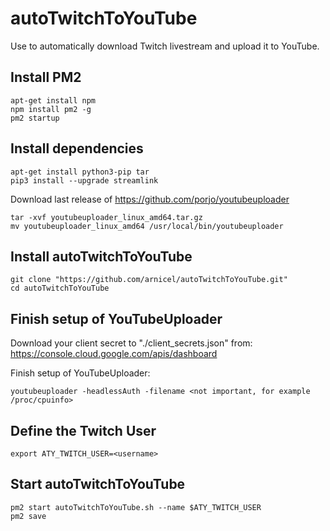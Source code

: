 # autoTwitchToYouTube
Use to automatically download Twitch livestream and upload it to YouTube.

## Install PM2
```
apt-get install npm
npm install pm2 -g
pm2 startup
```

## Install dependencies
```
apt-get install python3-pip tar
pip3 install --upgrade streamlink
```
Download last release of https://github.com/porjo/youtubeuploader
```
tar -xvf youtubeuploader_linux_amd64.tar.gz
mv youtubeuploader_linux_amd64 /usr/local/bin/youtubeuploader
```

## Install autoTwitchToYouTube
```
git clone "https://github.com/arnicel/autoTwitchToYouTube.git"
cd autoTwitchToYouTube
```
## Finish setup of YouTubeUploader
Download your client secret to "./client_secrets.json" from:
https://console.cloud.google.com/apis/dashboard

Finish setup of YouTubeUploader:
```
youtubeuploader -headlessAuth -filename <not important, for example /proc/cpuinfo>
```

## Define the Twitch User
```
export ATY_TWITCH_USER=<username>
```

## Start autoTwitchToYouTube
```
pm2 start autoTwitchToYouTube.sh --name $ATY_TWITCH_USER
pm2 save
```
